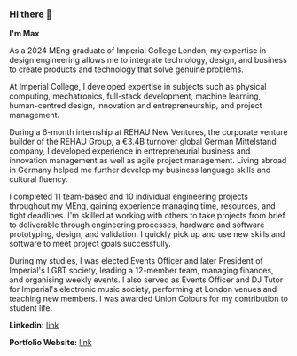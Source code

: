 ### Hi there 👋

**I'm Max**

As a 2024 MEng graduate of Imperial College London, my expertise in design engineering allows me to integrate technology, design, and business to create products and technology that solve genuine problems.

At Imperial College, I developed expertise in subjects such as physical computing, mechatronics, full-stack development, machine learning, human-centred design, innovation and entrepreneurship, and project management.

During a 6-month internship at REHAU New Ventures, the corporate venture builder of the REHAU Group, a €3.4B turnover global German Mittelstand company, I developed experience in entrepreneurial business and innovation management as well as agile project management. Living abroad in Germany helped me further develop my business language skills and cultural fluency.

I completed 11 team-based and 10 individual engineering projects throughout my MEng, gaining experience managing time, resources, and tight deadlines. I'm skilled at working with others to take projects from brief to deliverable through engineering processes, hardware and software prototyping, design, and validation. I quickly pick up and use new skills and software to meet project goals successfully.

During my studies, I was elected Events Officer and later President of Imperial's LGBT society, leading a 12-member team, managing finances, and organising weekly events. I also served as Events Officer and DJ Tutor for Imperial's electronic music society, performing at London venues and teaching new members. I was awarded Union Colours for my contribution to student life.

**Linkedin:** [link](https://www.linkedin.com/in/maximilian-matthews/)

**Portfolio Website:** [link](http://mlm20.github.io/)


